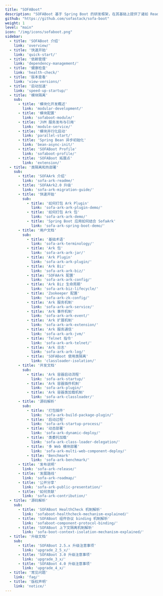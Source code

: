 ```yaml
---
title: "SOFABoot"
description: "SOFABoot 基于 Spring Boot 的研发框架，在其基础上提供了诸如 Readiness Check，类隔离，日志空间隔离，Bean 异步初始化等能力。"
github: "https://github.com/sofastack/sofa-boot"
weight: 1
level: "main"
icon: "/img/icons/sofaboot.png"
sidebar:
  - title: 'SOFABoot 介绍'  	
    link: 'overview/'
  - title: '快速开始'  	
    link: 'quick-start/'
  - title: '依赖管理'  	
    link: 'dependency-management/'
  - title: '健康检查'  	
    link: 'health-check/'
  - title: '版本查看'  	
    link: 'view-versions/'
  - title: '启动加速'  	
    link: 'speed-up-startup/'
  - title: '模块隔离'
    sub:
      - title: '模块化开发概述'  	
        link: 'modular-development/'
      - title: '模块配置'  	
        link: 'sofaboot-module/'
      - title: 'JVM 服务发布与引用'  	
        link: 'module-service/'
      - title: '模块并行化启动'  	
        link: 'parallel-start/'
      - title: 'Spring Bean 异步初始化'  	
        link: 'bean-async-init/'
      - title: 'SOFABoot Profile'  	
        link: 'sofaboot-profile/'
      - title: 'SOFABoot 拓展点'  	
        link: 'extension/'
  - title: '类隔离和热部署'
    sub:
      - title: 'SOFAArk 介绍'  	
        link: 'sofa-ark-readme/'
      - title: 'SOFAArk2.0 升级'  	
        link: 'sofa-ark-migration-guide/'
      - title: '快速开始'
        sub:
          - title: '如何打包 Ark Plugin'  	
            link: 'sofa-ark-ark-plugin-demo/'
          - title: '如何打包 Ark 包'  	
            link: 'sofa-ark-ark-demo/'
          - title: 'Spring Boot 应用如何结合 SofaArk'
            link: 'sofa-ark-spring-boot-demo/'
      - title: '用户文档'
        sub:
          - title: '基础术语'  	
            link: 'sofa-ark-terminology/'
          - title: 'Ark 包'  	
            link: 'sofa-ark-ark-jar/'
          - title: 'Ark Plugin'  	
            link: 'sofa-ark-ark-plugin/'
          - title: 'Ark Biz'  	
            link: 'sofa-ark-ark-biz/'
          - title: 'SOFAArk 配置'  	
            link: 'sofa-ark-ark-config/'
          - title: 'Ark Biz 生命周期'  	
            link: 'sofa-ark-biz-lifecycle/'
          - title: 'Zookeeper 配置'  	
            link: 'sofa-ark-zk-config/'
          - title: 'Ark 服务机制'  	
            link: 'sofa-ark-ark-service/'
          - title: 'Ark 事件机制'  	
            link: 'sofa-ark-ark-event/'
          - title: 'Ark 扩展机制'  	
            link: 'sofa-ark-ark-extension/'
          - title: 'Ark 服务通信'  	
            link: 'sofa-ark-ark-jvm/'
          - title: 'Telnet 指令'  	
            link: 'sofa-ark-ark-telnet/'
          - title: 'Ark 日志'  	
            link: 'sofa-ark-ark-log/'
          - title: 'SOFABoot 使用类隔离'  	
            link: 'classloader-isolation/'
      - title: '开发文档'
        sub:
          - title: 'Ark 容器启动流程'  	
            link: 'sofa-ark-startup/'
          - title: 'Ark 容器插件机制'  	
            link: 'sofa-ark-plugin/'
          - title: 'Ark 容器类加载机制'  	
            link: 'sofa-ark-classloader/'
      - title: '源码解析'
        sub:
          - title: '打包插件'  	
            link: 'sofa-ark-build-package-plugin/'
          - title: '启动过程'  	
            link: 'sofa-ark-startup-process/'
          - title: '动态部署'  	
            link: 'sofa-ark-dynamic-deploy/'
          - title: '类委托加载'  	
            link: 'sofa-ark-class-loader-delegation/'
          - title: '多 Web 模块部署'  	
            link: 'sofa-ark-multi-web-component-deploy/'
          - title: 'Benchmark'  	
            link: 'sofa-ark-benchmark/'
      - title: '发布说明'
        link: 'sofa-ark-release/'
      - title: '发展路线'
        link: 'sofa-ark-roadmap/'
      - title: '公开分享'
        link: 'sofa-ark-public-presentation/'
      - title: '如何贡献'
        link: 'sofa-ark-contribution/'
  - title: '源码解析'
    sub:
      - title: 'SOFABoot HealthCheck 机制解析'
        link: 'sofaboot-healthcheck-mechanism-explained/'
      - title: 'SOFABoot 组件协议 binding 机制解析'
        link: 'sofaboot-component-protocol-binding/'
      - title: 'SOFABoot 上下文隔离机制解析'
        link: 'sofa-boot-context-isolation-mechanism-explained/'
  - title: '升级文档'
    sub:
      - title: 'SOFABoot 2.5.x 升级注意事项'  	
        link: 'upgrade_2_5_x/'
      - title: 'SOFABoot 3.0 升级注意事项'  	
        link: 'upgrade_3_x/'
      - title: 'SOFABoot 4.0 升级注意事项'  	
        link: 'upgrade_4_x/'
  - title: '常见问题'  	
    link: 'faq/'
  - title: '版权声明'  	
    link: 'notice/'
---
```

